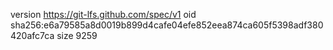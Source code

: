 version https://git-lfs.github.com/spec/v1
oid sha256:e6a79585a8d0019b899d4cafe04efe852eea874ca605f5398adf380420afc7ca
size 9259
